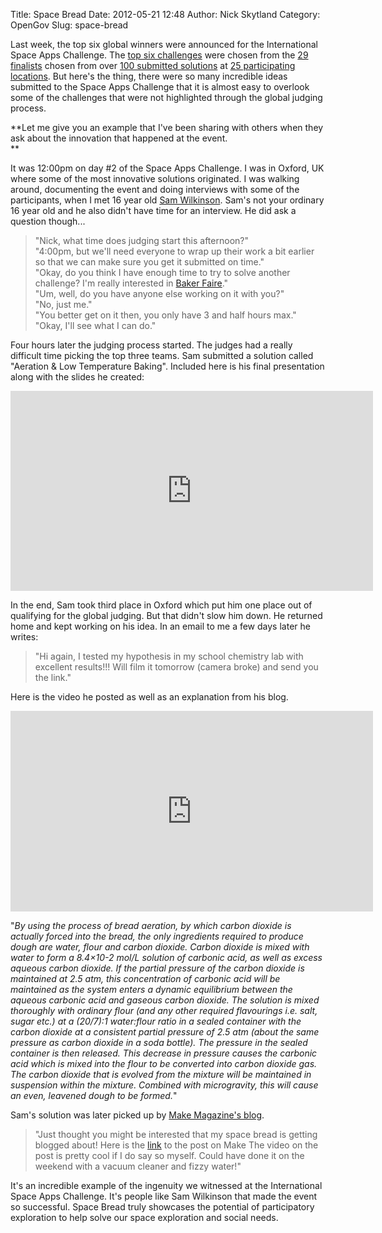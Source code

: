 Title: Space Bread
Date: 2012-05-21 12:48
Author: Nick Skytland
Category: OpenGov
Slug: space-bread

Last week, the top six global winners were announced for the
International Space Apps Challenge. The [top six challenges][] were
chosen from the [29 finalists][] chosen from over [100 submitted
solutions][] at [25 participating locations][]. But here's the thing,
there were so many incredible ideas submitted to the Space Apps
Challenge that it is almost easy to overlook some of the challenges that
were not highlighted through the global judging process.

**Let me give you an example that I've been sharing with others when
they ask about the innovation that happened at the event.  
**

It was 12:00pm on day \#2 of the Space Apps Challenge. I was in Oxford,
UK where some of the most innovative solutions originated. I was walking
around, documenting the event and doing interviews with some of the
participants, when I met 16 year old [Sam Wilkinson][]. Sam's not your
ordinary 16 year old and he also didn't have time for an interview. He
did ask a question though...

> "Nick, what time does judging start this afternoon?"  
>  "4:00pm, but we'll need everyone to wrap up their work a bit earlier
> so that we can make sure you get it submitted on time."  
>  "Okay, do you think I have enough time to try to solve another
> challenge? I'm really interested in [Baker Faire][]."  
>  "Um, well, do you have anyone else working on it with you?"  
>  "No, just me."  
>  "You better get on it then, you only have 3 and half hours max."  
>  "Okay, I'll see what I can do."

Four hours later the judging process started. The judges had a really
difficult time picking the top three teams. Sam submitted a solution
called "Aeration & Low Temperature Baking". Included here is his final
presentation along with the slides he created:

<iframe src="http://player.vimeo.com/video/42579559" width="580" height="320" frameborder="0" webkitallowfullscreen mozallowfullscreen allowfullscreen></iframe>

<p>
<script async class="speakerdeck-embed" data-id="4f947297812d2a001f01e5d1" data-ratio="1.3333333333333333" src="//speakerdeck.com/assets/embed.js"></script>
</p>
In the end, Sam took third place in Oxford which put him one place out
of qualifying for the global judging. But that didn't slow him down. He
returned home and kept working on his idea. In an email to me a few days
later he writes:

> "Hi again, I tested my hypothesis in my school chemistry lab with
> excellent results!!! Will film it tomorrow (camera broke) and send you
> the link."

Here is the video he posted as well as an explanation from his blog.

<iframe src="http://player.vimeo.com/video/41167953" width="580" height="321" frameborder="0" webkitallowfullscreen mozallowfullscreen allowfullscreen></iframe>

"*By using the process of bread aeration, by which carbon dioxide is
actually forced into the bread, the only ingredients required to produce
dough are water, flour and carbon dioxide. Carbon dioxide is mixed with
water to form a 8.4×10-2 mol/L solution of carbonic acid, as well as
excess aqueous carbon dioxide. If the partial pressure of the carbon
dioxide is maintained at 2.5 atm, this concentration of carbonic acid
will be maintained as the system enters a dynamic equilibrium between
the aqueous carbonic acid and gaseous carbon dioxide. The solution is
mixed thoroughly with ordinary flour (and any other required flavourings
i.e. salt, sugar etc.) at a (20/7):1 water:flour ratio in a sealed
container with the carbon dioxide at a consistent partial pressure of
2.5 atm (about the same pressure as carbon dioxide in a soda bottle).
The pressure in the sealed container is then released. This decrease in
pressure causes the carbonic acid which is mixed into the flour to be
converted into carbon dioxide gas. The carbon dioxide that is evolved
from the mixture will be maintained in suspension within the mixture.
Combined with microgravity, this will cause an even, leavened dough to
be formed.*"

Sam's solution was later picked up by [Make Magazine's blog][].

> "Just thought you might be interested that my space bread is getting
> blogged about! Here is the [link][Make Magazine's blog] to the post on
> Make The video on the post is pretty cool if I do say so myself. Could
> have done it on the weekend with a vacuum cleaner and fizzy water!"

It's an incredible example of the ingenuity we witnessed at the
International Space Apps Challenge. It's people like Sam Wilkinson that
made the event so successful. Space Bread truly showcases the potential
of participatory exploration to help solve our space exploration and
social needs.

  [top six challenges]: http://open.nasa.gov/blog/2012/05/18/global-winners-announced/
  [29 finalists]: http://open.nasa.gov/blog/2012/05/09/spaceapps-global-judging-open-now/
  [100 submitted solutions]: http://open.nasa.gov/blog/2012/04/25/100-reasons-spaceapps-made-a-difference/
  [25 participating locations]: http://spaceappschallenge.org/locations/
  [Sam Wilkinson]: http://www.twitter.com/angryspinach
  [Baker Faire]: http://spaceappschallenge.org/challenge/bakerfaire/
  [Make Magazine's blog]: http://blog.makezine.com/2012/05/09/spacebread-rises-in-5-seconds/

